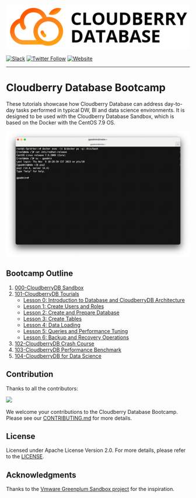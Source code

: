 ![CloudberryDB Logo](./images/cloudberrydb_logo.png)

[![Slack](https://img.shields.io/badge/Join_Slack-6a32c9)](https://communityinviter.com/apps/cloudberrydb/welcome)
[![Twitter Follow](https://img.shields.io/twitter/follow/cloudberrydb)](https://twitter.com/cloudberrydb)
[![Website](https://img.shields.io/badge/Visit%20Website-eebc46)](https://cloudberrydb.org)

---

# Cloudberry Database Bootcamp

These tutorials showcase how Cloudberry Database can address day-to-day tasks performed in typical DW, BI and data science environments. It is designed to be used with the Cloudberry Database Sandbox, which is based on the Docker with the CentOS 7.9 OS.

![CloudberryDB Sandbox](./images/cbdb-sandbox.png)

## Bootcamp Outline

1. [000-CloudberryDB Sandbox](./000-cbdb-sandbox/)
2. [101-CloudberryDB Tourials](./101-cbdb-tutorials)
   - [Lesson 0: Introduction to Database and CloudberryDB Architecture](./101-cbdb-tutorials/101-0-introduction-to-database-and-cloudberrydb-architecture.md)
   - [Lesson 1: Create Users and Roles](./101-cbdb-tutorials/101-1-create-users-and-roles.md)
   - [Lesson 2: Create and Prepare Database](./101-cbdb-tutorials/101-2-create-and-prepare-database.md)
   - [Lesson 3: Create Tables](./101-cbdb-tutorials/101-3-create-tables.md)
   - [Lesson 4: Data Loading](./101-cbdb-tutorials/101-4-data-loading.md)
   - [Lesson 5: Queries and Performance Tuning](./101-cbdb-tutorials/101-5-queries-and-performance-tuning.md)
   - [Lesson 6: Backup and Recovery Operations](./101-cbdb-tutorials/101-6-backup-and-recovery-operations.md)
3. [102-CloudberryDB Crash Course](./102-cbdb-crash-course/)
4. [103-CloudberryDB Performance Benchmark](./103-cbdb-performance-benchmark/)
5. [104-CloudberryDB for Data Science](./104-cbdb-for-datascience/)

## Contribution

Thanks to all the contributors:

<a href="https://github.com/cloudberrydb/bootcamp/graphs/contributors">
  <img src="https://contrib.rocks/image?repo=cloudberrydb/bootcamp" />
</a>

We welcome your contributions to the Cloudberry Database Bootcamp. Please see our [CONTRIBUTING.md](./CONTRIBUTING.md) for more details.

## License

Licensed under Apache License Version 2.0. For more details, please refer to
the [LICENSE](./LICENSE).

## Acknowledgments

Thanks to the [Vmware Greenplum Sandbox
project](https://github.com/vmware-archive/gpdb-sandbox-tutorials.git) for the
inspiration.

